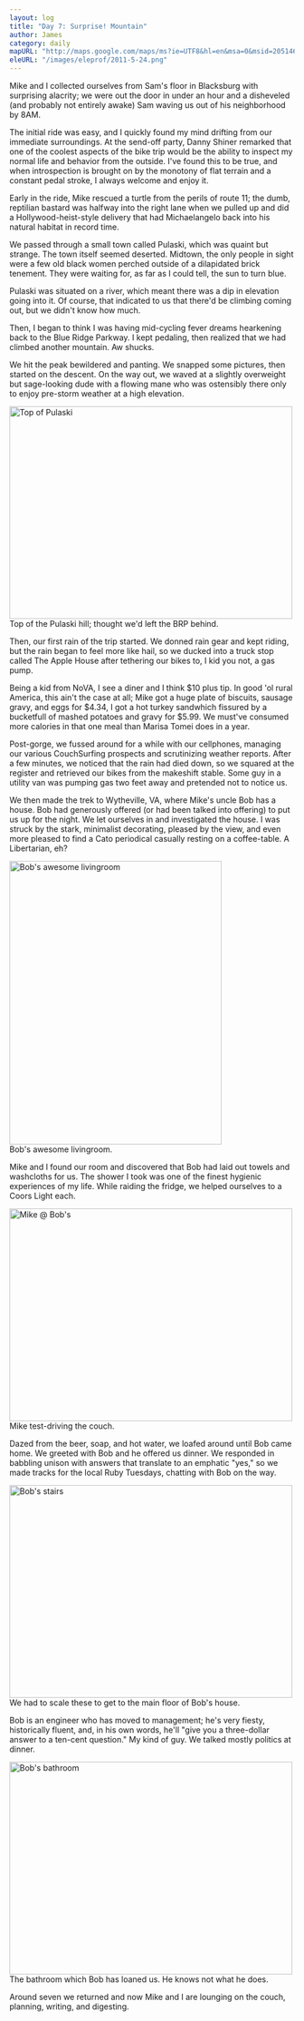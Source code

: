 ```yaml
---
layout: log
title: "Day 7: Surprise! Mountain"
author: James
category: daily
mapURL: "http://maps.google.com/maps/ms?ie=UTF8&hl=en&msa=0&msid=205146746303315582883.0004a40b25dd8314366e1&ll=36.951195,-81.045842&spn=0.013444,0.027595&z=15&output=kml"
eleURL: "/images/eleprof/2011-5-24.png"
---
```


Mike and I collected ourselves from Sam's floor in Blacksburg with surprising
alacrity; we were out the door in under an hour and a disheveled (and probably
not entirely awake) Sam waving us out of his neighborhood by 8AM. 

The initial ride was easy, and I quickly found my mind drifting from our
immediate surroundings. At the send-off party, Danny Shiner remarked that one of
the coolest aspects of the bike trip would be the ability to inspect my normal
life and behavior from the outside. I've found this to be true, and when
introspection is brought on by the monotony of flat terrain and a constant pedal
stroke, I always welcome and enjoy it.

Early in the ride, Mike rescued a turtle from the perils of route 11; the dumb,
reptilian bastard was halfway into the right lane when we pulled up and did a
Hollywood-heist-style delivery that had Michaelangelo back into his natural
habitat in record time.

We passed through a small town called Pulaski, which was quaint but strange.
The town itself seemed deserted. Midtown, the only people in sight were a few
old black women perched outside of a dilapidated brick tenement. They were
waiting for, as far as I could tell, the sun to turn blue.

Pulaski was situated on a river, which meant there was a dip in elevation going
into it. Of course, that indicated to us that there'd be climbing coming out,
but we didn't know how much.

Then, I began to think I was having mid-cycling fever dreams hearkening back to
the Blue Ridge Parkway. I kept pedaling, then realized that we had climbed
another mountain. Aw shucks.

We hit the peak bewildered and panting. We snapped some pictures, then started
on the descent. On the way out, we waved at a slightly overweight but
sage-looking dude with a flowing mane who was ostensibly there only to enjoy
pre-storm weather at a high elevation.
                                                                                          
<div class="imageWithCaption">
<a href="http://www.flickr.com/photos/62630874@N02/5756169651/" title="Top of
Pulaski by james.ob, on Flickr"><img class="framed blockCenter" src="http://farm6.static.flickr.com/5030/5756169651_9a212ce530.jpg" width="500" height="375" alt="Top of Pulaski"></a>
<div class="imageCaption">
	Top of the Pulaski hill; thought we'd left the BRP behind.
</div>
</div>
 
Then, our first rain of the trip started. We donned rain gear and kept riding,
but the rain began to feel more like hail, so we ducked into a truck stop called
The Apple House after tethering our bikes to, I kid you not, a gas pump. 

Being a kid from NoVA, I see a diner and I think $10 plus tip. In good 'ol rural
America, this ain't the case at all; Mike got a huge plate of biscuits, sausage
gravy, and eggs for $4.34, I got a hot turkey sandwhich fissured by a bucketfull
of mashed potatoes and gravy for $5.99. We must've consumed more calories in
that one meal than Marisa Tomei does in a year.

Post-gorge, we fussed around for a while with our cellphones, managing our
various CouchSurfing prospects and scrutinizing weather reports. After a few
minutes, we noticed that the rain had died down, so we squared at the register
and retrieved our bikes from the makeshift stable. Some guy in a utility van was
pumping gas two feet away and pretended not to notice us.

We then made the trek to Wytheville, VA, where Mike's uncle Bob has a house. Bob
had generously offered (or had been talked into offering) to put us up for the
night. We let ourselves in and investigated the house. I was struck by the
stark, minimalist decorating, pleased by the view, and even more pleased to find
a Cato periodical casually resting on a coffee-table. A Libertarian, eh?
                                                                                          
<div class="imageWithCaption">
<a href="http://www.flickr.com/photos/62630874@N02/5756170507/" title="Bob's
awesome livingroom by james.ob, on Flickr"><img class="framed blockCenter" src="http://farm3.static.flickr.com/2578/5756170507_3321230ec3.jpg" width="375" height="500" alt="Bob's awesome livingroom"></a>
<div class="imageCaption">
	Bob's awesome livingroom.
</div>
</div>

Mike and I found our room and discovered that Bob had laid out towels and
washcloths for us. The shower I took was one of the finest hygienic experiences
of my life. While raiding the fridge, we helped ourselves to a Coors Light each.
                                                                                           
<div class="imageWithCaption">
<a href="http://www.flickr.com/photos/62630874@N02/5756715712/" title="Mike @
Bob's by james.ob, on Flickr"><img class="framed blockCenter" src="http://farm6.static.flickr.com/5184/5756715712_495d89d0da.jpg" width="500" height="375" alt="Mike @ Bob's"></a>
<div class="imageCaption">
	Mike test-driving the couch.
</div>
</div>

Dazed from the beer, soap, and hot water, we loafed around until Bob came home. We
greeted with Bob and he offered us dinner. We responded in babbling
unison with answers that translate to an emphatic "yes," so we made tracks for
the local Ruby Tuesdays, chatting with Bob on the way.
                                                                                            
<div class="imageWithCaption">
<a href="http://www.flickr.com/photos/62630874@N02/5756170287/" title="Bob's
stairs by james.ob, on Flickr"><img class="framed blockCenter" src="http://farm6.static.flickr.com/5148/5756170287_f83409d43a.jpg" width="500" height="375" alt="Bob's stairs"></a>
<div class="imageCaption">
	We had to scale these to get to the main floor of Bob's house.
</div>
</div>
                                                                                

Bob is an engineer who has moved to management; he's very fiesty, historically
fluent, and, in his own words, he'll "give you a three-dollar answer to a
ten-cent question." My kind of guy. We talked mostly politics at dinner.
                                                                                    
<div class="imageWithCaption">
<a href="http://www.flickr.com/photos/62630874@N02/5756714536/" title="Bob's
bathroom by james.ob, on Flickr"><img class="framed blockCenter" src="http://farm4.static.flickr.com/3247/5756714536_44a7076bf7.jpg" width="500" height="375" alt="Bob's bathroom"></a>
<div class="imageCaption">
	The bathroom which Bob has loaned us. He knows not what he does.
</div>
</div>

Around seven we returned and now Mike and I are lounging on the couch,
planning, writing, and digesting.
 
